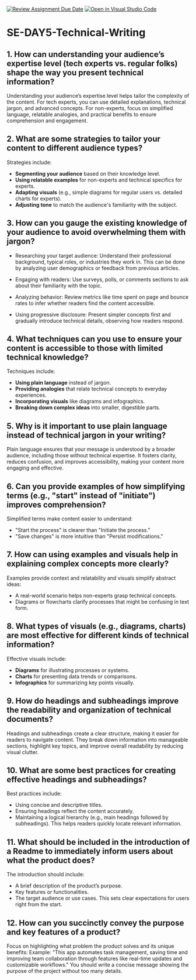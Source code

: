 [![Review Assignment Due Date](https://classroom.github.com/assets/deadline-readme-button-22041afd0340ce965d47ae6ef1cefeee28c7c493a6346c4f15d667ab976d596c.svg)](https://classroom.github.com/a/zsAR-pyY)
[![Open in Visual Studio Code](https://classroom.github.com/assets/open-in-vscode-2e0aaae1b6195c2367325f4f02e2d04e9abb55f0b24a779b69b11b9e10269abc.svg)](https://classroom.github.com/online_ide?assignment_repo_id=19021511&assignment_repo_type=AssignmentRepo)
# SE-DAY5-Technical-Writing
## 1. How can understanding your audience’s expertise level (tech experts vs. regular folks) shape the way you present technical information?

Understanding your audience’s expertise level helps tailor the complexity of the content. For tech experts, you can use detailed explanations, technical jargon, and advanced concepts. For non-experts, focus on simplified language, relatable analogies, and practical benefits to ensure comprehension and engagement.

## 2. What are some strategies to tailor your content to different audience types?

Strategies include:
- **Segmenting your audience** based on their knowledge level.
- **Using relatable examples** for non-experts and technical specifics for experts.
- **Adapting visuals** (e.g., simple diagrams for regular users vs. detailed charts for experts).
- **Adjusting tone** to match the audience's familiarity with the subject.

## 3. How can you gauge the existing knowledge of your audience to avoid overwhelming them with jargon?

- Researching your target audience: Understand their professional background, typical roles, or industries they work in. This can be done by analyzing user demographics or feedback from previous articles.

- Engaging with readers: Use surveys, polls, or comments sections to ask about their familiarity with the topic.

- Analyzing behavior: Review metrics like time spent on page and bounce rates to infer whether readers find the content accessible.

- Using progressive disclosure: Present simpler concepts first and gradually introduce technical details, observing how readers respond.


## 4. What techniques can you use to ensure your content is accessible to those with limited technical knowledge?

Techniques include:
- **Using plain language** instead of jargon.
- **Providing analogies** that relate technical concepts to everyday experiences.
- **Incorporating visuals** like diagrams and infographics.
- **Breaking down complex ideas** into smaller, digestible parts.

## 5. Why is it important to use plain language instead of technical jargon in your writing?

Plain language ensures that your message is understood by a broader audience, including those without technical expertise. It fosters clarity, reduces confusion, and improves accessibility, making your content more engaging and effective.

## 6. Can you provide examples of how simplifying terms (e.g., "start" instead of "initiate") improves comprehension?

Simplified terms make content easier to understand:
- "Start the process" is clearer than "Initiate the process."
- "Save changes" is more intuitive than "Persist modifications."

## 7. How can using examples and visuals help in explaining complex concepts more clearly?

Examples provide context and relatability and visuals simplify abstract ideas:
- A real-world scenario helps non-experts grasp technical concepts.
- Diagrams or flowcharts clarify processes that might be confusing in text form.

## 8. What types of visuals (e.g., diagrams, charts) are most effective for different kinds of technical information?

Effective visuals include:
- **Diagrams** for illustrating processes or systems.
- **Charts** for presenting data trends or comparisons.
- **Infographics** for summarizing key points visually.

## 9. How do headings and subheadings improve the readability and organization of technical documents?

Headings and subheadings create a clear structure, making it easier for readers to navigate content. They break down information into manageable sections, highlight key topics, and improve overall readability by reducing visual clutter.

## 10. What are some best practices for creating effective headings and subheadings?

Best practices include:
- Using concise and descriptive titles.
- Ensuring headings reflect the content accurately.
- Maintaining a logical hierarchy (e.g., main headings followed by subheadings).
 This helps readers quickly locate relevant information.

## 11. What should be included in the introduction of a Readme to immediately inform users about what the product does?

The introduction should include:
- A brief description of the product’s purpose.
- Key features or functionalities.
- The target audience or use cases.
This sets clear expectations for users right from the start.

## 12. How can you succinctly convey the purpose and key features of a product?

Focus on highlighting what problem the product solves and its unique benefits:
Example: "This app automates task management, saving time and improving team collaboration through features like real-time updates and customizable workflows."
You should write a concise message showing the purpose of the project without too many details.
